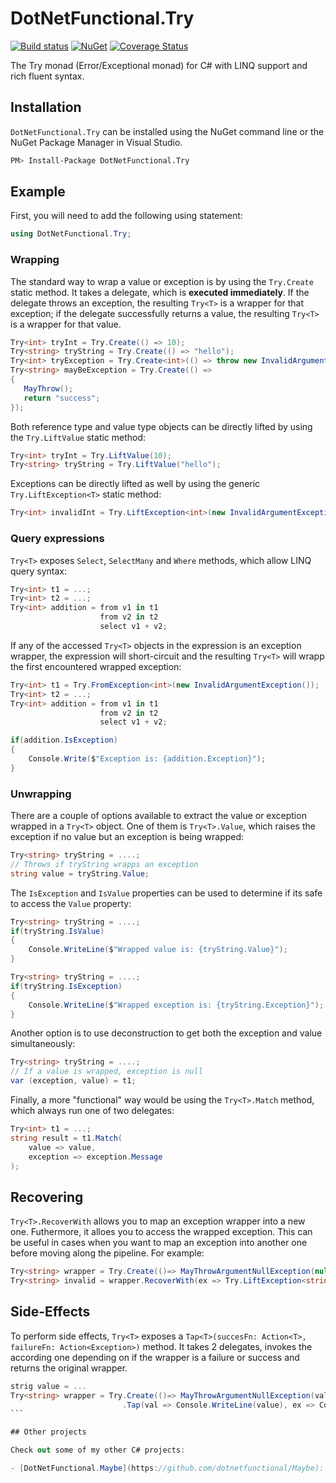 # DotNetFunctional.Try

[![Build status](https://ci.appveyor.com/api/projects/status/sqaenp7jnbg5v029/branch/master?svg=true)](https://ci.appveyor.com/project/jotatoledo/try/branch/master)
[![NuGet](http://img.shields.io/nuget/v/DotNetFunctional.Try.svg?logo=nuget)](https://www.nuget.org/packages/DotNetFunctional.Try/)
[![Coverage Status](https://coveralls.io/repos/github/dotnetfunctional/Try/badge.svg?branch=master)](https://coveralls.io/github/dotnetfunctional/Try?branch=master)

The Try monad (Error/Exceptional monad) for C# with LINQ support and rich fluent syntax.

## Installation

`DotNetFunctional.Try` can be installed using the NuGet command line or the NuGet Package Manager in Visual Studio.

```bash
PM> Install-Package DotNetFunctional.Try
```

## Example

First, you will need to add the following using statement:

```csharp
using DotNetFunctional.Try;
```

### Wrapping

The standard way to wrap a value or exception is by using the `Try.Create` static method. It takes a delegate, which is **executed
immediately**. If the delegate throws an exception, the resulting `Try<T>` is a wrapper for that exception; if the delegate
successfully returns a value, the resulting `Try<T>` is a wrapper for that value.

```csharp
Try<int> tryInt = Try.Create(() => 10);
Try<string> tryString = Try.Create(() => "hello");
Try<int> tryException = Try.Create<int>(() => throw new InvalidArgumentException("Invalid int"));
Try<string> mayBeException = Try.Create(() =>
{
   MayThrow();
   return "success";
});
```

Both reference type and value type objects can be directly lifted by using the `Try.LiftValue` static method:

```csharp
Try<int> tryInt = Try.LiftValue(10);
Try<string> tryString = Try.LiftValue("hello");
```

Exceptions can be directly lifted as well by using the generic `Try.LiftException<T>` static method:

```csharp
Try<int> invalidInt = Try.LiftException<int>(new InvalidArgumentException("Invalid int"));
```

### Query expressions

`Try<T>` exposes `Select`, `SelectMany` and `Where` methods, which allow LINQ query syntax:

```csharp
Try<int> t1 = ...;
Try<int> t2 = ...;
Try<int> addition = from v1 in t1
                    from v2 in t2
                    select v1 + v2;
```

If any of the accessed `Try<T>` objects in the expression is an exception wrapper, the expression will short-circuit and
the resulting `Try<T>` will wrapp the first encountered wrapped exception:

```csharp
Try<int> t1 = Try.FromException<int>(new InvalidArgumentException());
Try<int> t2 = ...;
Try<int> addition = from v1 in t1
                    from v2 in t2
                    select v1 + v2;

if(addition.IsException)
{
    Console.Write($"Exception is: {addition.Exception}");
}
```

### Unwrapping

There are a couple of options available to extract the value or exception wrapped in a `Try<T>` object.
One of them is `Try<T>.Value`, which raises the exception if no value but an exception is being wrapped:

```csharp
Try<string> tryString = ....;
// Throws if tryString wrapps an exception
string value = tryString.Value;
```

The `IsException` and `IsValue` properties can be used to determine if its safe to access the `Value` property:

```csharp
Try<string> tryString = ....;
if(tryString.IsValue)
{
    Console.WriteLine($"Wrapped value is: {tryString.Value}");
}

Try<string> tryString = ....;
if(tryString.IsException)
{
    Console.WriteLine($"Wrapped exception is: {tryString.Exception}");
}
```

Another option is to use deconstruction to get both the exception and value simultaneously:

```csharp
Try<string> tryString = ....;
// If a value is wrapped, exception is null
var (exception, value) = t1;
```

Finally, a more "functional" way would be using the `Try<T>.Match` method, which always run one of
two delegates:

```csharp
Try<int> t1 = ...;
string result = t1.Match(
    value => value,
    exception => exception.Message
);
```

## Recovering

`Try<T>.RecoverWith` allows you to map an exception wrapper into a new one. Futhermore, it alloes
you to access the wrapped exception. This can be useful in cases when you want to map an exception into
another one before moving along the pipeline. For example:

```csharp
Try<string> wrapper = Try.Create(()=> MayThrowArgumentNullException(null));
Try<string> invalid = wrapper.RecoverWith(ex => Try.LiftException<string>(new ArgumentException("Invalid", ex))):
```

## Side-Effects

To perform side effects, `Try<T>` exposes a `Tap<T>(succesFn: Action<T>, failureFn: Action<Exception>)` method. It
takes 2 delegates, invokes the according one depending on if the wrapper is a failure or success and returns the original wrapper.

````csharp
strig value = ...
Try<string> wrapper = Try.Create(()=> MayThrowArgumentNullException(value))
                         .Tap(val => Console.WriteLine(value), ex => Console.WriteLine(ex.Message));
```

## Other projects

Check out some of my other C# projects:

- [DotNetFunctional.Maybe](https://github.com/dotnetfunctional/Maybe): An Option type monad for C# with LINQ support and rich fluent syntax.